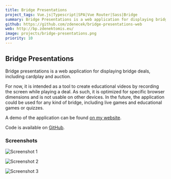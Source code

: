 ```yaml
---
title: Bridge Presentations
project_tags: Vue.js|Typescript|SPA|Vue Router|Sass|Bridge
summary: Bridge Presentations is a web application for displaying bridge deals, including cardplay and auction. 
github: https://github.com/zdenecek/bridge-presentations-web
web: http://bp.zdenektomis.eu/
image: projects/bridge-presentations.png
priority: 10
---
```


## Bridge Presentations

Bridge presentations is a web application for displaying bridge deals, including cardplay and auction. 


For now, it is intended as a tool to create educational videos by recording the screen while playing a deal. As such, it is optimized for specific browser dimensions and is not usable on other devices.
In the future, the application could be used for any kind of bridge, including live games and educational games or quizzes.


A demo of the application can be found [on my website](http://bp.zdenektomis.eu/). 

Code is available on [GitHub](https://github.com/zdenecek/bridge-presentations-web).

### Screenshots

![Screenshot 1](/images/projects/bridge-presentations-1.png)

![Screenshot 2](/images/projects/bridge-presentations-2.png)
 
![Screenshot 3](/images/projects/bridge-presentations-3.png)
